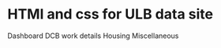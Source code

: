 # HTMl and css for ULB data site

<!-- Components -->

Dashboard
DCB
work details
Housing
Miscellaneous
